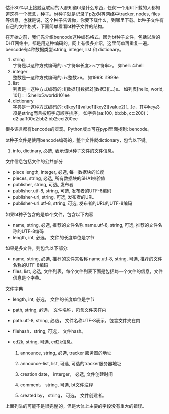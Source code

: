 估计80%以上接触互联网的人都知道bt是什么东西，任何一个用bt下载的人都知道这样一个概念，种子。bt种子就是记录了p2p对等网络中tracker, nodes, files等信息，也就是说，这个种子告诉你，你要下载什么，到哪里下载。bt种子文件有自己的文件格式，下面简单看看bt种子文件的结构。

在开始之前，我们先介绍bencode这种编码格式，因为bt种子文件，包括以后的DHT网络中，都是用这种编码的。网上有很多介绍，这里简单再重复一遍。bencode有4种数据类型:string, integer, list 和 dictionary。

1. string  
字符是以这种方式编码的: <字符串长度>:<字符串>。
如hell: 4:hell
2. integer  
整数是一这种方式编码的: i<整数>e。
如1999: i1999e
3. list  
列表是一这种方式编码的: l[数据1][数据2][数据3][…]e。
如列表[hello, world, 101]： l5:hello5:worldi101ee
4. dictionary  
字典是一这种方式编码的: d[key1][value1][key2][value2][…]e，其中key必须是string而且按照字母顺序排序。
如字典{aa:100, bb:bb, cc:200}： d2:aai100e2:bb2:bb2:cci200ee

很多语言都有bencode的实现，Python版本可在pypi里面找到: bencode。

bt种子文件是使用bencode编码的，整个文件就dictionary，包含以下键。

1. info, dictinary, 必选, 表示该bt种子文件的文件信息。

文件信息包括文件的公共部分

- piece length, integer, 必选, 每一数据块的长度
- pieces, string, 必选, 所有数据块的SHA1校验值
- publisher, string, 可选, 发布者
- publisher.utf-8, string, 可选, 发布者的UTF-8编码
- publisher-url, string, 可选, 发布者的URL
- publisher-url.utf-8, string, 可选, 发布者的URL的UTF-8编码

如果bt种子包含的是单个文件，包含以下内容

- name, string, 必选, 推荐的文件名称 name.utf-8, string, 可选, 推荐的文件名称的UTF-8编码
- length, int, 必选， 文件的长度单位是字节

如果是多文件，则包含以下部分:

- name, string, 必选, 推荐的文件夹名称 name.utf-8, string, 可选, 推荐的文件名称的UTF-8编码
- files, list, 必选, 文件列表，每个文件列表下面是包括每一个文件的信息，文件信息是个字典。

文件字典

- length, int, 必选， 文件的长度单位是字节
- path, string, 必选， 文件名称，包含文件夹在内
- path.utf-8, string, 必选， 文件名称UTF-8表示，包含文件夹在内
- filehash，string, 可选， 文件hash。
- ed2k, string, 可选, ed2k信息。

    1. announce, string, 必选, tracker 服务器的地址

    2. announce-list, list, 可选, 可选的tracker服务器地址

    3. creation date， interger， 必选, 文件创建时间

    4. comment， string, 可选, bt文件注释

    5. created by， string， 可选， 文件创建者。

上面列举的可能不是很完整的，但是大体上主要的字段没有重大的错误。
